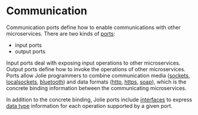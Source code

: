 # Communication

Communication ports define how to enable communications with other microservices. There are two kinds of [ports](https://jolielang.gitbook.io/docs/basics/communication-ports/ports):

* input ports
* output ports

Input ports deal with exposing input operations to other microservices. Output ports define how to invoke the operations of other microservices. Ports allow Jolie programmers to combine communication media \([sockets](https://jolielang.gitbook.io/docs/locations/socket), [localsockets](https://jolielang.gitbook.io/docs/locations/localsocket), [bluetooth](https://jolielang.gitbook.io/docs/locations/btl2cap)\) and data formats \([http](https://jolielang.gitbook.io/docs/protocols/http), [https](https://jolielang.gitbook.io/docs/protocols/https), [soap](https://jolielang.gitbook.io/docs/protocols/soap)\), which is the concrete binding information between the communicating microservices.

In addition to the concrete binding, Jolie ports include [interfaces](https://jolielang.gitbook.io/docs/basics/communication-ports/interfaces) to express [data type](https://jolielang.gitbook.io/docs/basics/communication-ports/data_types) information for each operation supported by a given port.
